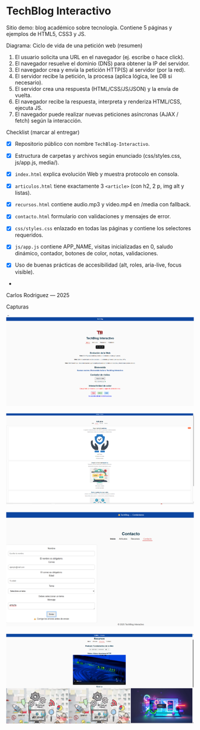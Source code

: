 # TechBlog Interactivo

Sitio demo: blog académico sobre tecnología. Contiene 5 páginas y ejemplos de HTML5, CSS3 y JS.

Diagrama: Ciclo de vida de una petición web (resumen)
1. El usuario solicita una URL en el navegador (ej. escribe o hace click).
2. El navegador resuelve el dominio (DNS) para obtener la IP del servidor.
3. El navegador crea y envía la petición HTTP(S) al servidor (por la red).
4. El servidor recibe la petición, la procesa (aplica lógica, lee DB si necesario).
5. El servidor crea una respuesta (HTML/CSS/JS/JSON) y la envía de vuelta.
6. El navegador recibe la respuesta, interpreta y renderiza HTML/CSS, ejecuta JS.
7. El navegador puede realizar nuevas peticiones asíncronas (AJAX / fetch) según la interacción.

Checklist (marcar al entregar)
- [x] Repositorio público con nombre `TechBlog-Interactivo`.
- [x] Estructura de carpetas y archivos según enunciado (css/styles.css, js/app.js, media/).
- [x] `index.html` explica evolución Web y muestra protocolo en consola.
- [x] `articulos.html` tiene exactamente 3 `<article>` (con h2, 2 p, img alt y listas).
- [x] `recursos.html` contiene audio.mp3 y video.mp4 en /media con fallback.
- [x] `contacto.html` formulario con validaciones y mensajes de error.
- [x] `css/styles.css` enlazado en todas las páginas y contiene los selectores requeridos.
- [x] `js/app.js` contiene APP_NAME, visitas inicializadas en 0, saludo dinámico, contador, botones de color, notas, validaciones.
- [x] Uso de buenas prácticas de accesibilidad (alt, roles, aria-live, focus visible).


-
Carlos Rodriguez  — 2025


Capturas


![index](techblog/capturas/index.png)



![acerca](techblog/capturas/articulos.png)


![articulo1](techblog/capturas/contacto.png)


![contactos](techblog/capturas/recursos.png)



